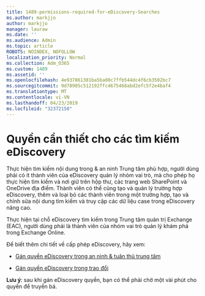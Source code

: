 ```yaml
---
title: 1489-permissions-required-for-eDiscovery-Searches
ms.author: markjjo
author: markjjo
manager: lauraw
ms.date: ''
ms.audience: Admin
ms.topic: article
ROBOTS: NOINDEX, NOFOLLOW
localization_priority: Normal
ms.collection: Adm_O365
ms.custom: 1489
ms.assetid: ''
ms.openlocfilehash: 4e937861381ba5ba00c7ffb544dc4f6cb3502bc7
ms.sourcegitcommit: 9d78905c512192ffc4675468abd2efc5f2e4baf4
ms.translationtype: MT
ms.contentlocale: vi-VN
ms.lasthandoff: 04/23/2019
ms.locfileid: "32372150"
---
```

# <a name="permissions-required-for-ediscovery-searches"></a>Quyền cần thiết cho các tìm kiếm eDiscovery

Thực hiện tìm kiếm nội dung trong & an ninh Trung tâm phù hợp, người dùng phải có ít thành viên của eDiscovery quản lý nhóm vai trò, mà cho phép họ thực hiện tìm kiếm và nơi giữ trên hộp thư, các trang web SharePoint và OneDrive địa điểm. Thành viên có thể cũng tạo và quản lý trường hợp eDiscovery, thêm và loại bỏ các thành viên trong một trường hợp, tạo và chỉnh sửa nội dung tìm kiếm và truy cập các dữ liệu case trong eDiscovery nâng cao.

Thực hiện tại chỗ eDiscovery tìm kiếm trong Trung tâm quản trị Exchange (EAC), người dùng phải là thành viên của nhóm vai trò quản lý khám phá trong Exchange Online.

Để biết thêm chi tiết về cấp phép eDiscovery, hãy xem: 

- [Gán quyền eDiscovery trong an ninh & tuân thủ trung tâm](https://docs.microsoft.com/office365/securitycompliance/assign-ediscovery-permissions)

- [Gán quyền eDiscovery trong trao đổi](https://docs.microsoft.com/exchange/security-and-compliance/in-place-ediscovery/assign-ediscovery-permissions)

**Lưu ý**: sau khi gán eDiscovery quyền, bạn có thể phải chờ một vài phút cho quyền để truyền bá.
